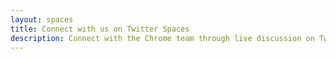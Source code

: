 ```yaml
---
layout: spaces
title: Connect with us on Twitter Spaces
description: Connect with the Chrome team through live discussion on Twitter Spaces. Listen live by adding the upcoming events to your calendar, or catch up later with the recorded audio. You'll see all of the upcoming and previous spaces below.
---
```

